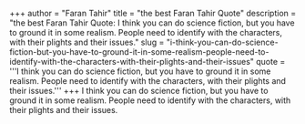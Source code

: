 +++
author = "Faran Tahir"
title = "the best Faran Tahir Quote"
description = "the best Faran Tahir Quote: I think you can do science fiction, but you have to ground it in some realism. People need to identify with the characters, with their plights and their issues."
slug = "i-think-you-can-do-science-fiction-but-you-have-to-ground-it-in-some-realism-people-need-to-identify-with-the-characters-with-their-plights-and-their-issues"
quote = '''I think you can do science fiction, but you have to ground it in some realism. People need to identify with the characters, with their plights and their issues.'''
+++
I think you can do science fiction, but you have to ground it in some realism. People need to identify with the characters, with their plights and their issues.
